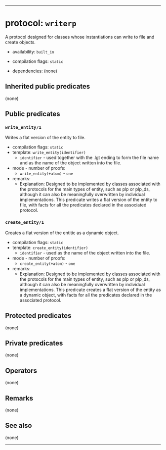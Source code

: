 
-------------------------------------------------------------------------------
# protocol: `writerp`

A protocol designed for classes whose instantiations can write to file and create objects.

* availability: `built_in`

* compilation flags: `static`

* dependencies:
  (none)


## Inherited public predicates

(none)

## Public predicates

### <a name="write_entity/1"></a>`write_entity/1`

Writes a flat version of the entity to file.

* compilation flags: `static`
* template: `write_entity(identifier)`
  * `identifier` - used together with the .lgt ending to form the file name and as the name of the object written into the file.
* mode - number of proofs:
  * `write_entity(+atom)` - `one`
* remarks:
  * Explanation: Designed to be implemented by classes associated with the protocols for the main types of entity, such as plp or plp_ds, although it can also be meaningfully overwritten by individual implementations. This predicate writes a flat version of the entity to file, with facts for all the predicates declared in the associated protocol.

### <a name="create_entity/1"></a>`create_entity/1`

Creates a flat version of the entitic as a dynamic object.

* compilation flags: `static`
* template: `create_entity(identifier)`
  * `identifier` - used as the name of the object written into the file.
* mode - number of proofs:
  * `create_entity(+atom)` - `one`
* remarks:
  * Explanation: Designed to be implemented by classes associated with the protocols for the main types of entity, such as plp or plp_ds, although it can also be meaningfully overwritten by individual implementations. This predicate creates a flat version of the entity as a dynamic object, with facts for all the predicates declared in the associated protocol.

## Protected predicates

(none)

## Private predicates

(none)

## Operators

(none)

## Remarks

(none)

## See also

(none)


-------------------------------------------------------------------------------
